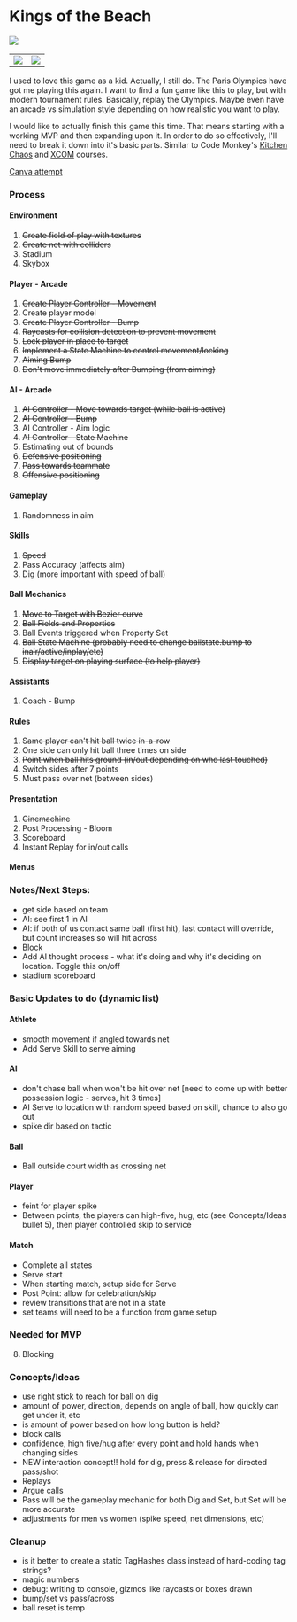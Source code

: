 # Kings of the Beach
 
<img src="https://thumbnails.libretro.com/Nintendo%20-%20Nintendo%20Entertainment%20System/Named_Boxarts/Kings%20of%20the%20Beach%20-%20Professional%20Beach%20Volleyball%20%28USA%29.png" />

<table>
	<tr>
		<td><img src="https://thumbnails.libretro.com/Nintendo%20-%20Nintendo%20Entertainment%20System/Named_Titles/Kings%20of%20the%20Beach%20-%20Professional%20Beach%20Volleyball%20%28USA%29.png" /></td>
		<td><img src="https://thumbnails.libretro.com/Nintendo%20-%20Nintendo%20Entertainment%20System/Named_Snaps/Kings%20of%20the%20Beach%20-%20Professional%20Beach%20Volleyball%20%28USA%29.png" /></td>
	</tr>
</table>

I used to love this game as a kid. Actually, I still do. The Paris Olympics have got me playing this again. I want to find a fun game like this to play, but with modern tournament rules. Basically, replay the Olympics. Maybe even have an arcade vs simulation style depending on how realistic you want to play.

I would like to actually finish this game this time. That means starting with a working MVP and then expanding upon it. In order to do so effectively, I'll need to break it down into it's basic parts. Similar to Code Monkey's [Kitchen Chaos](https://youtu.be/AmGSEH7QcDg) and [XCOM](https://www.gamedev.tv/dashboard/courses/26) courses.

[Canva attempt](https://www.canva.com/design/DAGSRB4ZBE0/guNKf3ODCAnbA20KxX11iw/edit)

### Process

#### Environment
1. ~~Create field of play with textures~~
2. ~~Create net with colliders~~
3. Stadium
4. Skybox

#### Player - Arcade
1. ~~Create Player Controller - Movement~~
2. Create player model
3. ~~Create Player Controller - Bump~~
4. ~~Raycasts for collision detection to prevent movement~~
5. ~~Lock player in place to target~~
6. ~~Implement a State Machine to control movement/locking~~
7. ~~Aiming Bump~~
8. ~~Don't move immediately after Bumping (from aiming)~~

#### AI - Arcade
1. ~~AI Controller - Move towards target (while ball is active)~~
2. ~~AI Controller - Bump~~
3. AI Controller - Aim logic
4. ~~AI Controller - State Machine~~
5. Estimating out of bounds
6. ~~Defensive positioning~~
7. ~~Pass towards teammate~~
8. ~~Offensive positioning~~

#### Gameplay
1. Randomness in aim

#### Skills
1. ~~Speed~~
2. Pass Accuracy (affects aim)
3. Dig (more important with speed of ball)

#### Ball Mechanics
1. ~~Move to Target with Bezier curve~~
2. ~~Ball Fields and Properties~~
3. Ball Events triggered when Property Set
4. ~~Ball State Machine (probably need to change ballstate.bump to inair/active/inplay/etc)~~
5. ~~Display target on playing surface (to help player)~~

#### Assistants
1. Coach - Bump

#### Rules
1. ~~Same player can't hit ball twice in-a-row~~
2. One side can only hit ball three times on side
3. ~~Point when ball hits ground (in/out depending on who last touched)~~
4. Switch sides after 7 points
5. Must pass over net (between sides)

#### Presentation
1. ~~Cinemachine~~
2. Post Processing - Bloom
3. Scoreboard
4. Instant Replay for in/out calls

#### Menus

### Notes/Next Steps:
- get side based on team
- AI: see first 1 in AI
- AI: if both of us contact same ball (first hit), last contact will override, but count increases so will hit across
- Block
- Add AI thought process - what it's doing and why it's deciding on location. Toggle this on/off
- stadium scoreboard

### Basic Updates to do (dynamic list)
#### Athlete
- smooth movement if angled towards net
- Add Serve Skill to serve aiming

#### AI
- don't chase ball when won't be hit over net [need to come up with better possession logic - serves, hit 3 times]
- AI Serve to location with random speed based on skill, chance to also go out
- spike dir based on tactic

#### Ball
- Ball outside court width as crossing net

#### Player
- feint for player spike
- Between points, the players can high-five, hug, etc (see Concepts/Ideas bullet 5), then player controlled skip to service

#### Match
- Complete all states
- Serve start
- When starting match, setup side for Serve
- Post Point: allow for celebration/skip
- review transitions that are not in a state
- set teams will need to be a function from game setup


### Needed for MVP
8. Blocking

### Concepts/Ideas
- use right stick to reach for ball on dig
- amount of power, direction, depends on angle of ball, how quickly can get under it, etc
- is amount of power based on how long button is held?
- block calls
- confidence, high five/hug after every point and hold hands when changing sides
- NEW interaction concept!!  hold for dig, press & release for directed pass/shot
- Replays
- Argue calls
- Pass will be the gameplay mechanic for both Dig and Set, but Set will be more accurate
- adjustments for men vs women (spike speed, net dimensions, etc)

### Cleanup
- is it better to create a static TagHashes class instead of hard-coding tag strings?
- magic numbers
- debug: writing to console, gizmos like raycasts or boxes drawn
- bump/set vs pass/across
- ball reset is temp